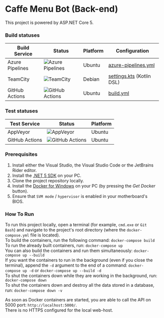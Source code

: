 # Caffe Menu Bot (Back-end)

This project is powered by ASP.NET Core 5.

### Build statuses
| Build Service | Status | Platform | Configuration |
| -------------- | ------- | --------- | --------------- |
| Azure Pipelines | ![Azure Pipelines](https://img.shields.io/azure-devops/build/vova-lantsov/0aba9e48-2760-46e5-977e-74cfad73d964/1?job=Compile&logo=azure-pipelines&style=for-the-badge) | Ubuntu | [azure-pipelines.yml](https://github.com/krok-lives-matter/CaffeMenuBot_Back-End/blob/main/azure-pipelines.yml) |
| TeamCity | ![TeamCity](https://img.shields.io/teamcity/build/s/CaffeMenuBot_CaffeMenuBotBackend_Compile?logo=teamcity&server=https%3A%2F%2Ftc.vova-lantsov.dev&style=for-the-badge) | Debian | [settings.kts](https://github.com/krok-lives-matter/CaffeMenuBot_Back-End/blob/main/.teamcity/settings.kts) (Kotlin DSL) |
| GitHub Actions | ![GitHub Actions](https://img.shields.io/github/workflow/status/krok-lives-matter/CaffeMenuBot_Back-End/build/main?logo=github&style=for-the-badge) | Ubuntu | [build.yml](https://github.com/krok-lives-matter/CaffeMenuBot_Back-End/blob/main/.github/workflows/build.yml) |
### Test statuses
| Test Service | Status | Platform |
| ------------- | ------ | ---------- |
| AppVeyor | ![AppVeyor](https://img.shields.io/appveyor/tests/vova-lantsov-dev/caffemenubot-back-end?logo=appveyor&logoColor=white&style=for-the-badge) | Ubuntu |
| GitHub Actions | ![GitHub Actions](https://img.shields.io/github/workflow/status/krok-lives-matter/CaffeMenuBot_Back-End/test/main?label=tests&logo=github&style=for-the-badge) | Ubuntu |

### Prerequisites
1. Install either the Visual Studio, the Visual Studio Code or the JetBrains Rider editor.
2. Install the [.NET 5 SDK](https://dotnet.microsoft.com/download/dotnet/5.0) on your PC.
3. Clone the project repository locally.
4. Install the [Docker for Windows](https://hub.docker.com/editions/community/docker-ce-desktop-windows/) on your PC (by pressing the _Get Docker_ button).
5. Ensure that `SVM mode` / `hypervisor` is enabled in your motherboard's BIOS.

### How To Run
To run this project locally, open a terminal (for example, `cmd.exe` or `Git Bash`) and navigate to the project's root directory (where the `docker-compose.yml` file is located).  
To build the containers, run the following command: `docker-compose build`  
To run the already built containers, run: `docker-compose up`  
You can also build the containers and run them simultaneously: `docker-compose up --build`  
If you want the containers to run in the background (even if you close the terminal), append the `-d` argument to the end of a command:
`docker-compose up -d` or `docker-compose up --build -d`  
To shut the containers down while they are working in the background, run:
`docker-compose down`  
To shut the containers down and destroy all the data stored in a database, run:
`docker-compose down -v`

As soon as Docker containers are started, you are able to call the API on 5000 port:
`http://localhost:5000/`.  
There is no HTTPS configured for the local web-host.
